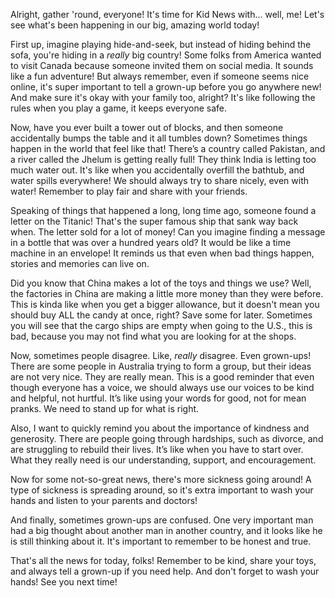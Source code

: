 Alright, gather 'round, everyone! It's time for Kid News with... well, me! Let's see what's been happening in our big, amazing world today!

First up, imagine playing hide-and-seek, but instead of hiding behind the sofa, you're hiding in a *really* big country! Some folks from America wanted to visit Canada because someone invited them on social media. It sounds like a fun adventure! But always remember, even if someone seems nice online, it's super important to tell a grown-up before you go anywhere new! And make sure it's okay with your family too, alright? It's like following the rules when you play a game, it keeps everyone safe.

Now, have you ever built a tower out of blocks, and then someone accidentally bumps the table and it all tumbles down? Sometimes things happen in the world that feel like that! There’s a country called Pakistan, and a river called the Jhelum is getting really full! They think India is letting too much water out. It's like when you accidentally overfill the bathtub, and water spills everywhere! We should always try to share nicely, even with water! Remember to play fair and share with your friends.

Speaking of things that happened a long, long time ago, someone found a letter on the Titanic! That's the super famous ship that sank way back when. The letter sold for a lot of money! Can you imagine finding a message in a bottle that was over a hundred years old? It would be like a time machine in an envelope! It reminds us that even when bad things happen, stories and memories can live on.

Did you know that China makes a lot of the toys and things we use? Well, the factories in China are making a little more money than they were before. This is kinda like when you get a bigger allowance, but it doesn't mean you should buy ALL the candy at once, right? Save some for later. Sometimes you will see that the cargo ships are empty when going to the U.S., this is bad, because you may not find what you are looking for at the shops.

Now, sometimes people disagree. Like, *really* disagree. Even grown-ups! There are some people in Australia trying to form a group, but their ideas are not very nice. They are really mean. This is a good reminder that even though everyone has a voice, we should always use our voices to be kind and helpful, not hurtful. It’s like using your words for good, not for mean pranks. We need to stand up for what is right.

Also, I want to quickly remind you about the importance of kindness and generosity. There are people going through hardships, such as divorce, and are struggling to rebuild their lives. It’s like when you have to start over. What they really need is our understanding, support, and encouragement.

Now for some not-so-great news, there's more sickness going around! A type of sickness is spreading around, so it's extra important to wash your hands and listen to your parents and doctors!

And finally, sometimes grown-ups are confused. One very important man had a big thought about another man in another country, and it looks like he is still thinking about it. It's important to remember to be honest and true.

That's all the news for today, folks! Remember to be kind, share your toys, and always tell a grown-up if you need help. And don't forget to wash your hands! See you next time!
